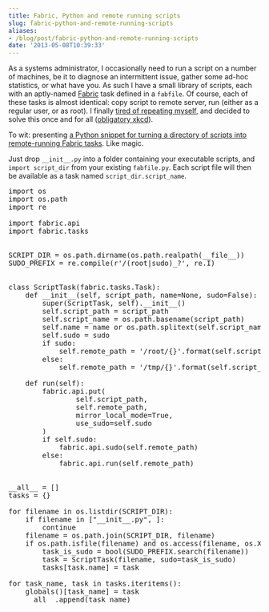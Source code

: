 ```yaml
---
title: Fabric, Python and remote running scripts
slug: fabric-python-and-remote-running-scripts
aliases:
- /blog/post/fabric-python-and-remote-running-scripts
date: '2013-05-08T10:39:33'
---
```


<p>As a systems administrator, I occasionally need to run a script on a number of machines, be it to diagnose an intermittent issue, gather some ad-hoc statistics, or what have you. As such I have a small library of scripts, each with an aptly-named <a href="fabfile.org/">Fabric</a> task defined in a <code>fabfile</code>. Of course, each of these tasks is almost identical: copy script to remote server, run (either as a regular user, or as root). I finally <a href="https://en.wikipedia.org/wiki/Don't_repeat_yourself">tired of repeating myself</a>, and decided to solve this once and for all (<a href="http://xkcd.com/1205/">obligatory xkcd</a>).</p>

<p>To wit: presenting <a href="https://gist.github.com/RWJMurphy/5537082">a Python snippet for turning a directory of scripts into remote-running Fabric tasks</a>. Like magic.</p>

<!--more-->

<p>Just drop <code>__init__.py</code> into a folder containing your executable scripts, and <code>import script_dir</code> from your existing <code>fabfile.py</code>. Each script file will then be available as a task named <code>script_dir.script_name</code>.</p>

<pre class="brush: python">
import os
import os.path
import re

import fabric.api
import fabric.tasks


SCRIPT_DIR = os.path.dirname(os.path.realpath(__file__))
SUDO_PREFIX = re.compile(r'/(root|sudo)_?', re.I)


class ScriptTask(fabric.tasks.Task):
    def __init__(self, script_path, name=None, sudo=False):
        super(ScriptTask, self).__init__()
        self.script_path = script_path
        self.script_name = os.path.basename(script_path)
        self.name = name or os.path.splitext(self.script_name)[0]
        self.sudo = sudo
        if sudo:
            self.remote_path = '/root/{}'.format(self.script_name)
        else:
            self.remote_path = '/tmp/{}'.format(self.script_name)

    def run(self):
        fabric.api.put(
                self.script_path,
                self.remote_path,
                mirror_local_mode=True,
                use_sudo=self.sudo
        )
        if self.sudo:
            fabric.api.sudo(self.remote_path)
        else:
            fabric.api.run(self.remote_path)


__all__ = []
tasks = {}

for filename in os.listdir(SCRIPT_DIR):
    if filename in ["__init__.py", ]:
        continue
    filename = os.path.join(SCRIPT_DIR, filename)
    if os.path.isfile(filename) and os.access(filename, os.X_OK):
        task_is_sudo = bool(SUDO_PREFIX.search(filename))
        task = ScriptTask(filename, sudo=task_is_sudo)
        tasks[task.name] = task

for task_name, task in tasks.iteritems():
    globals()[task_name] = task
    __all__.append(task_name)
</pre>

